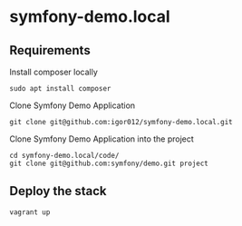 symfony-demo.local
===

## Requirements
Install composer locally
```
sudo apt install composer
```

Clone Symfony Demo Application
```
git clone git@github.com:igor012/symfony-demo.local.git
```

Clone Symfony Demo Application into the project
```
cd symfony-demo.local/code/
git clone git@github.com:symfony/demo.git project
```


## Deploy the stack
```
vagrant up
```